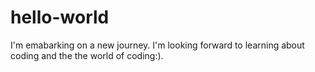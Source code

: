 # hello-world
I'm emabarking on a new journey. I'm looking forward to learning about coding and the the world of coding:).
